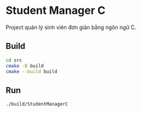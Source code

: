 # Student Manager C

Project quản lý sinh viên đơn giản bằng ngôn ngữ C.

## Build
```sh
cd src
cmake -B build
cmake --build build
```

## Run
```sh
./build/StudentManagerC
```
